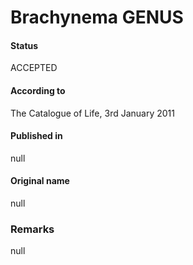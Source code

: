 Brachynema GENUS
=======

#### Status
ACCEPTED

#### According to
The Catalogue of Life, 3rd January 2011

#### Published in
null

#### Original name
null

### Remarks
null